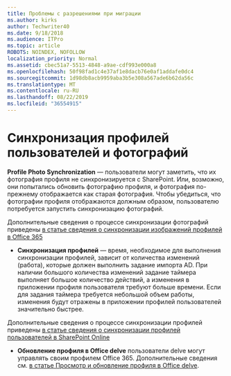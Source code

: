 ```yaml
---
title: Проблемы с разрешениями при миграции
ms.author: kirks
author: Techwriter40
ms.date: 9/18/2018
ms.audience: ITPro
ms.topic: article
ROBOTS: NOINDEX, NOFOLLOW
localization_priority: Normal
ms.assetid: cbec51a7-5513-4848-a9ae-cdf993e000a8
ms.openlocfilehash: 50f98fad1c4e37af1e8dacb76e0af1addafe0dc4
ms.sourcegitcommit: 1d98db8acb9959aba3b5e308a567ade6b62da56c
ms.translationtype: MT
ms.contentlocale: ru-RU
ms.lasthandoff: 08/22/2019
ms.locfileid: "36554915"
---
```

# <a name="user-profile-and-photo-synchronization"></a>Синхронизация профилей пользователей и фотографий

 **Profile Photo Synchronization** — пользователи могут заметить, что их фотография профиля не синхронизируется с SharePoint. Или, возможно, они попытались обновить фотографию профиля, и фотография по-прежнему отображается как старая фотография. Чтобы убедиться, что фотографии профиля отображаются должным образом, пользователю потребуется запустить синхронизацию фотографий. 
  
Дополнительные сведения о процессе синхронизации фотографий приведены [в статье сведения о синхронизации изображений профилей в Office 365](https://go.microsoft.com/fwlink/?linkid=2022634)
  
- **Синхронизация профилей** — время, необходимое для выполнения синхронизации профилей, зависит от количества изменений (работа), которые должен выполнить задание импорта AD. При наличии большого количества изменений задание таймера выполняет большое количество действий, а изменения в приложении профиля пользователя требуют больше времени. Если для задания таймера требуется небольшой объем работы, изменения будут отражены в приложении профилей пользователей значительно быстрее. 
  
Дополнительные сведения о процессе синхронизации профилей приведены [в статье сведения о синхронизации профилей пользователей в SharePoint Online](https://go.microsoft.com/fwlink/?linkid=2022639)
    
- **Обновление профиля в Office delve** пользователи delve могут управлять своим профилем Office 365. Дополнительные сведения см. [в статье Просмотр и обновление профиля в Office delve](https://support.office.com/article/View-and-update-your-profile-in-Office-Delve-4e84343b-eedf-45a1-aeb9-8627ccca14ba).
    

